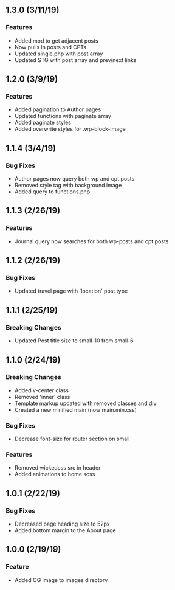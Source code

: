## 1.3.0 (3/11/19)

### Features
- Added mod to get adjacent posts
- Now pulls in posts and CPTs
- Updated single.php with post array
- Updated STG with post array and prev/next links

## 1.2.0 (3/9/19)

### Features
- Added pagination to Author pages
- Updated functions with paginate array
- Added paginate styles
- Added overwrite styles for .wp-block-image

## 1.1.4 (3/4/19)

### Bug Fixes
- Author pages now query both wp and cpt posts
- Removed style tag with background image
- Added query to functions.php

## 1.1.3 (2/26/19)

### Features
- Journal query now searches for both wp-posts and cpt posts

## 1.1.2 (2/26/19)

### Bug Fixes
- Updated travel page with 'location' post type

## 1.1.1 (2/25/19)

### Breaking Changes
- Updated Post title size to small-10 from small-6

## 1.1.0 (2/24/19)

### Breaking Changes
- Added v-center class
- Removed 'inner' class
- Template markup updated with removed classes and div
- Created a new minified main (now main.min.css)

### Bug Fixes
- Decrease font-size for router section on small

### Features
- Removed wickedcss src in header
- Added animations to home scss

## 1.0.1 (2/22/19)

### Bug Fixes
- Decreased page heading size to 52px
- Added bottom margin to the About page

## 1.0.0 (2/19/19)

### Feature
- Added OG image to images directory


